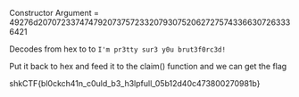 

Constructor Argument = 49276d2070723374747920737572332079307520627275743366307263336421

Decodes from hex to to `I'm pr3tty sur3 y0u brut3f0rc3d!`

Put it back to hex and feed it to the claim() function and we can get the flag

shkCTF{bl0ckch41n_c0uld_b3_h3lpfull_05b12d40c473800270981b} 